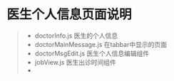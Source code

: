 # 医生个人信息页面说明
> * doctorInfo.js   医生的个人信息
> * doctorMainMessage.js 在tabbar中显示的页面
> * doctorMsgEdit.js 医生个人信息编辑组件
> * jobView.js 医生出诊时间组件
> *
